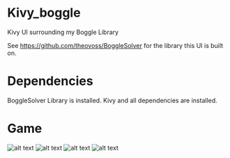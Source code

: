 Kivy_boggle
===========

Kivy UI surrounding my Boggle Library

See https://github.com/theovoss/BoggleSolver for the library this UI is built on.


Dependencies
============

BoggleSolver Library is installed.
Kivy and all dependencies are installed.

Game
====

![alt text](https://github.com/theovoss/Kivy_boggle/blob/master/Documents/Boggle_first_screen.png "Setup Screen")
![alt text](https://github.com/theovoss/Kivy_boggle/blob/master/Documents/Boggle_second_screen.png "Enable Screen")
![alt text](https://github.com/theovoss/Kivy_boggle/blob/master/Documents/Boggle_third_screen.png "Game Screen")
![alt text](https://github.com/theovoss/Kivy_boggle/blob/master/Documents/Boggle_last_screen.png "solution Screen")
